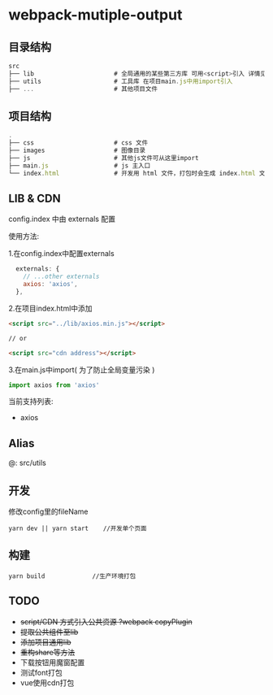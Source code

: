 # webpack-mutiple-output

## 目录结构

```js
src
├── lib                      # 全局通用的某些第三方库 可用<script>引入 详情见下文
├── utils                    # 工具库 在项目main.js中用import引入
├── ...                      # 其他项目文件
```

## 项目结构

```js
.
├── css                      # css 文件
├── images                   # 图像目录
├── js                       # 其他js文件可从这里import
├── main.js                  # js 主入口
└── index.html               # 开发用 html 文件，打包时会生成 index.html 文件
```

## LIB & CDN

config.index 中由 externals 配置

使用方法:

1.在config.index中配置externals

```js
  externals: {
    // ...other externals
    axios: 'axios',
  },
```

2.在项目index.html中添加

```html
<script src="../lib/axios.min.js"></script>

// or

<script src="cdn address"></script>
```

3.在main.js中import( 为了防止全局变量污染 )

```js
import axios from 'axios'
```

当前支持列表:

- axios

## Alias

@: src/utils

## 开发

修改config里的fileName

```shell
yarn dev || yarn start    //开发单个页面
```

## 构建

```shell
yarn build             //生产环境打包
```

## TODO

- ~~script/CDN 方式引入公共资源 ?webpack copyPlugin~~
- ~~提取公共组件至lib~~
- ~~添加项目通用lib~~
- ~~重构share等方法~~
- 下载按钮用魔窗配置
- 测试font打包
- vue使用cdn打包
